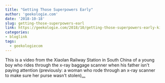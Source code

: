 ```yaml
---
title: "Getting Those Superpowers Early"
author: 'geekologie.com'
date: '2018-10-18'
slug: getting-those-superpowers-earl
link: https://geekologie.com/2018/10/getting-those-superpowers-early-kid-rids.php
categories:
- bloglink
tags:
  - geekologiecom
---
```


This is a video from the Xiaolan Railway Station in South China of a young boy who rides through the x-ray baggage scanner when his father isn't paying attention (previously: a woman who rode through an x-ray scanner to make sure her purse wasn't stolen)[... <i class="fas fa-external-link-alt"></i>](https://geekologie.com/2018/10/getting-those-superpowers-early-kid-rids.php)

